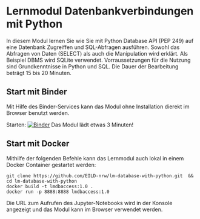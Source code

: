 # Lernmodul Datenbankverbindungen mit Python

In diesem Modul lernen Sie wie Sie mit Python Database API (PEP 249) auf eine Datenbank Zugreiffen und SQL-Abfragen ausführen. Sowohl das Abfragen von Daten (SELECT) als auch die Manipulation wird erklärt. Als Beispiel DBMS wird SQLite verwendet. Vorraussetzungen für die Nutzung sind Grundkenntnisse in Python und SQL. Die Dauer der Bearbeitung beträgt 15 bis 20 Minuten.

## Start mit Binder 

Mit Hilfe des Binder-Services kann das Modul ohne Installation dierekt im Browser benutzt werden.

Starten: [![Binder](https://mybinder.org/badge_logo.svg)](https://mybinder.org/v2/gh/EILD-nrw/lm-database-with-python/HEAD?urlpath=notebooks%2FDatenbankzugriff.ipynb) Das Modul lädt etwas 3 Minuten!

## Start mit Docker

Mithilfe der folgenden Befehle kann das Lernmodul auch lokal in einem Docker Container gestartet werden:

```
git clone https://github.com/EILD-nrw/lm-database-with-python.git  && cd lm-database-with-python
docker build -t lmdbaccess:1.0 .
docker run -p 8888:8888 lmdbaccess:1.0
```
Die URL zum Aufrufen des Jupyter-Notebooks wird in der Konsole angezeigt und das Modul kann im Browser verwendet werden.
